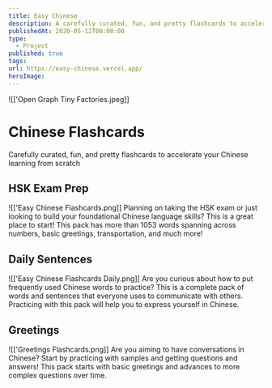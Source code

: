 ```yaml
---
title: Easy Chinese
description: A carefully curated, fun, and pretty flashcards to accelerate your chinese learning from scratch.
publishedAt: 2020-05-12T00:00:00
type:
  - Project
published: true
tags: 
url: https://easy-chinese.vercel.app/
heroImage:
---
```

![['Open Graph Tiny Factories.jpeg]]
# Chinese Flashcards

Carefully curated, fun, and pretty flashcards to accelerate your Chinese learning from scratch



## HSK Exam Prep
![['Easy Chinese Flashcards.png]]
Planning on taking the HSK exam or just looking to build your foundational Chinese language skills? This is a great place to start! This pack has more than 1053 words spanning across numbers, basic greetings, transportation, and much more!

## Daily Sentences
![['Easy Chinese Flashcards Daily.png]]
Are you curious about how to put frequently used Chinese words to practice? This is a complete pack of words and sentences that everyone uses to communicate with others. Practicing with this pack will help you to express yourself in Chinese.

## Greetings
![['Greetings Flashcards.png]]
Are you aiming to have conversations in Chinese? Start by practicing with samples and getting questions and answers! This pack starts with basic greetings and advances to more complex questions over time.